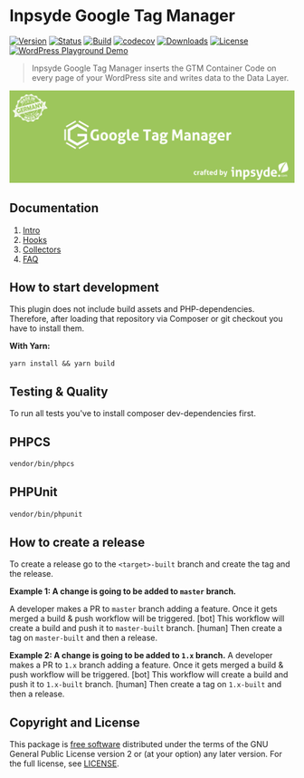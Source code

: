 # Inpsyde Google Tag Manager

[![Version](https://img.shields.io/packagist/v/inpsyde/google-tag-manager.svg)](https://packagist.org/packages/inpsyde/google-tag-manager)
[![Status](https://img.shields.io/badge/status-active-brightgreen.svg)](https://github.com/inpsyde/google-tag-manager)
[![Build](https://travis-ci.org/inpsyde/inpsyde-google-tag-manager.svg?branch=master)](https://travis-ci.org/inpsyde/inpsyde-google-tag-manager)
[![codecov](https://codecov.io/gh/inpsyde/google-tag-manager/branch/master/graph/badge.svg)](https://codecov.io/gh/inpsyde/google-tag-manager)
[![Downloads](https://img.shields.io/packagist/dt/inpsyde/google-tag-manager.svg)](https://packagist.org/packages/inpsyde/google-tag-manager)
[![License](https://img.shields.io/packagist/l/inpsyde/google-tag-manager.svg)](https://packagist.org/packages/inpsyde/google-tag-manager)
[![WordPress Playground Demo](https://img.shields.io/badge/Playground_Demo-8A2BE2?logo=wordpress&logoColor=FFFFFF&labelColor=3858E9&color=3858E9)](https://playground.wordpress.net/?blueprint-url=https://raw.githubusercontent.com/inpsyde/google-tag-manager/refs/heads/master/resources/blueprints/blueprint.json)

> Inpsyde Google Tag Manager inserts the GTM Container Code on every page of your WordPress site and writes data to the Data Layer.

![Inpsyde Google Tag Manager](resources/svn-assets/banner-1544x500.png)

## Documentation

1. [Intro](./docs/01-intro.md)
2. [Hooks](./docs/02-hooks.md)
3. [Collectors](./docs/03-collectors.md)
4. [FAQ](./docs/99-faq.md)

## How to start development

This plugin does not include build assets and PHP-dependencies. Therefore, after loading that repository via Composer or git checkout you have to install them.

**With Yarn:**

```shell
yarn install && yarn build
```

## Testing & Quality

To run all tests you've to install composer dev-dependencies first.

## PHPCS

```bash
vendor/bin/phpcs
```

## PHPUnit

```bash
vendor/bin/phpunit
```

## How to create a release

To create a release go to the `<target>-built` branch and create the tag and the release. 

**Example 1: A change is going to be added to `master` branch.**

A developer makes a PR to `master` branch adding a feature.
Once it gets merged a build & push workflow will be triggered.
[bot] This workflow will create a build and push it to `master-built` branch.
[human] Then create a tag on `master-built` and then a release.

**Example 2: A change is going to be added to `1.x` branch.**
A developer makes a PR to `1.x` branch adding a feature.
Once it gets merged a build & push workflow will be triggered.
[bot] This workflow will create a build and push it to `1.x-built` branch.
[human] Then create a tag on `1.x-built` and then a release.

## Copyright and License

This package is [free software](https://www.gnu.org/philosophy/free-sw.en.html) distributed under the terms of the GNU General Public License version 2 or (at your option) any later version. For the full license, see [LICENSE](./LICENSE).
